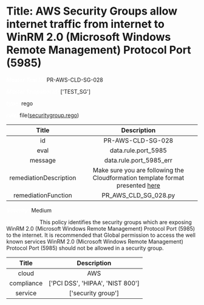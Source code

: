 



# Title: AWS Security Groups allow internet traffic from internet to WinRM 2.0 (Microsoft Windows Remote Management) Protocol Port (5985)


***<font color="white">Master Test Id:</font>*** PR-AWS-CLD-SG-028

***<font color="white">Master Snapshot Id:</font>*** ['TEST_SG']

***<font color="white">type:</font>*** rego

***<font color="white">rule:</font>*** file([securitygroup.rego])  
  
  
  
  

|Title|Description|
| :---: | :---: |
|id|PR-AWS-CLD-SG-028|
|eval|data.rule.port_5985|
|message|data.rule.port_5985_err|
|remediationDescription|Make sure you are following the Cloudformation template format presented <a href='https://docs.aws.amazon.com/AWSCloudFormation/latest/UserGuide/aws-properties-ec2-security-group.html' target='_blank'>here</a> |
|remediationFunction|PR_AWS_CLD_SG_028.py|


***<font color="white">Severity:</font>*** Medium

***<font color="white">Description:</font>*** This policy identifies the security groups which are exposing WinRM 2.0 (Microsoft Windows Remote Management) Protocol Port (5985) to the internet. It is recommended that Global permission to access the well known services WinRM 2.0 (Microsoft Windows Remote Management) Protocol Port (5985) should not be allowed in a security group.  
  
  

|Title|Description|
| :---: | :---: |
|cloud|AWS|
|compliance|['PCI DSS', 'HIPAA', 'NIST 800']|
|service|['security group']|



[securitygroup.rego]: https://github.com/prancer-io/prancer-compliance-test/tree/master/aws/cloud/securitygroup.rego
